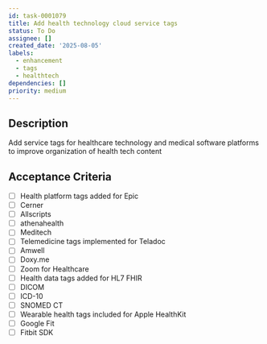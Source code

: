 ```yaml
---
id: task-0001079
title: Add health technology cloud service tags
status: To Do
assignee: []
created_date: '2025-08-05'
labels:
  - enhancement
  - tags
  - healthtech
dependencies: []
priority: medium
---
```


## Description

Add service tags for healthcare technology and medical software platforms to improve organization of health tech content

## Acceptance Criteria

- [ ] Health platform tags added for Epic
- [ ] Cerner
- [ ] Allscripts
- [ ] athenahealth
- [ ] Meditech
- [ ] Telemedicine tags implemented for Teladoc
- [ ] Amwell
- [ ] Doxy.me
- [ ] Zoom for Healthcare
- [ ] Health data tags added for HL7 FHIR
- [ ] DICOM
- [ ] ICD-10
- [ ] SNOMED CT
- [ ] Wearable health tags included for Apple HealthKit
- [ ] Google Fit
- [ ] Fitbit SDK
